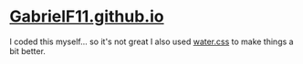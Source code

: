 # [GabrielF11.github.io](https://GabrielF11.github.io/)
I coded this myself... so it's not great
I also used [water.css](https://watercss.kognise.dev/) to make things a bit better.
